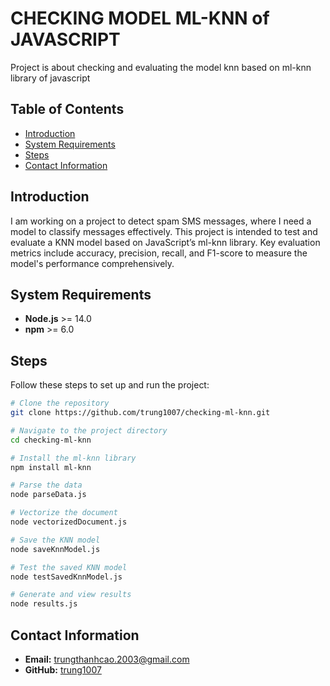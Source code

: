 # CHECKING MODEL ML-KNN of JAVASCRIPT

Project is about checking and evaluating the model knn based on ml-knn library of javascript

## Table of Contents

- [Introduction](#introduction)
- [System Requirements](#system-requirements)
- [Steps](#steps)
- [Contact Information](#contact-information)

## Introduction

I am working on a project to detect spam SMS messages, where I need a model to classify messages effectively. This project is intended to test and evaluate a KNN model based on JavaScript’s ml-knn library. Key evaluation metrics include accuracy, precision, recall, and F1-score to measure the model's performance comprehensively.

## System Requirements

- **Node.js** >= 14.0
- **npm** >= 6.0

## Steps

Follow these steps to set up and run the project:

```bash
# Clone the repository
git clone https://github.com/trung1007/checking-ml-knn.git

# Navigate to the project directory
cd checking-ml-knn

# Install the ml-knn library
npm install ml-knn

# Parse the data
node parseData.js

# Vectorize the document
node vectorizedDocument.js

# Save the KNN model
node saveKnnModel.js

# Test the saved KNN model
node testSavedKnnModel.js

# Generate and view results
node results.js
```

## Contact Information

- **Email:** trungthanhcao.2003@gmail.com
- **GitHub:** [trung1007](https://github.com/trung1007)
